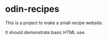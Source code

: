 # odin-recipes
This is a project to make a small recipe website.

It should demonstrate basic HTML use.